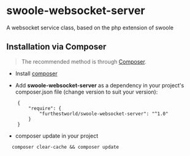 # swoole-websocket-server


A websocket service class, based on the php extension of swoole

## Installation via Composer

> The recommended method  is through [Composer](https://getcomposer.org/doc/00-intro.md).

* Install [composer](https://getcomposer.org/doc/00-intro.md#installation-linux-unix-osx)

* Add **swoole-websocket-server** as a dependency in your project's composer.json file (change version to suit your version):

```
    {
        "require": {
            "furthestworld/swoole-websocket-server": "^1.0"
        }
    }
```

* composer update  in your project

```
  composer clear-cache && composer update
```


